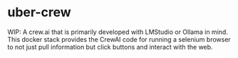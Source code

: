 # uber-crew
WIP: A crew.ai that is primarily developed with LMStudio or Ollama in mind. This docker stack provides the CrewAI code for running a selenium browser to not just pull information but click buttons and interact with the web. 
